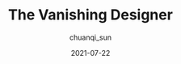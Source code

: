 ---
author: chuanqi_sun
date: 2021-07-22
publisher: uxdesigncc
tags:
  - design
  - career
  - meta
target_url: https://uxdesign.cc/the-vanishing-designer-6d3d999f9540
title: The Vanishing Designer
---